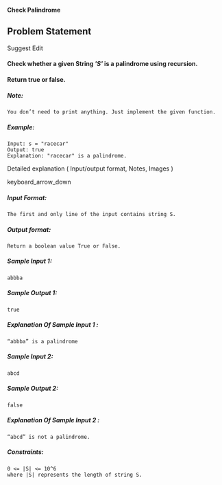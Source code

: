 **Check Palindrome**

## Problem Statement

Suggest Edit

#### Check whether a given String _**'S'**_ is a palindrome using recursion.

#### Return true or false.

##### Note:

    You don’t need to print anything. Just implement the given function.

##### Example:

    Input: s = "racecar"
    Output: true
    Explanation: "racecar" is a palindrome.

Detailed explanation ( Input/output format, Notes, Images )

keyboard_arrow_down

##### Input Format:

    The first and only line of the input contains string S.

##### Output format:

    Return a boolean value True or False.

##### Sample Input 1:

    abbba

##### Sample Output 1:

    true

##### Explanation Of Sample Input 1 :

    “abbba” is a palindrome

##### Sample Input 2:

    abcd

##### Sample Output 2:

    false

##### Explanation Of Sample Input 2 :

    “abcd” is not a palindrome.

##### Constraints:

    0 <= |S| <= 10^6
    where |S| represents the length of string S.
